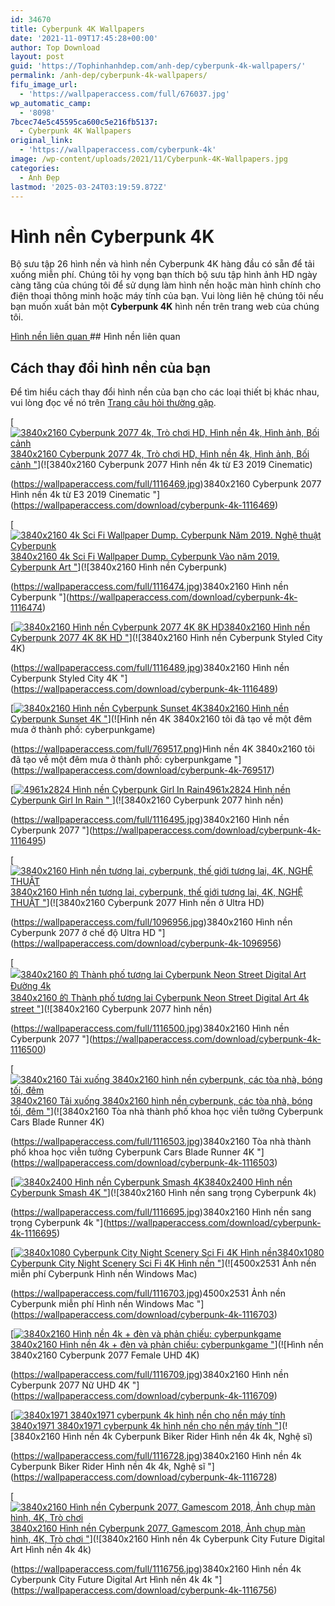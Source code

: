 ```yaml
---
id: 34670
title: Cyberpunk 4K Wallpapers
date: '2021-11-09T17:45:28+00:00'
author: Top Download
layout: post
guid: 'https://Tophinhanhdep.com/anh-dep/cyberpunk-4k-wallpapers/'
permalink: /anh-dep/cyberpunk-4k-wallpapers/
fifu_image_url:
  - 'https://wallpaperaccess.com/full/676037.jpg'
wp_automatic_camp:
  - '8098'
7bcec74e5c45595ca600c5e216fb5137:
  - Cyberpunk 4K Wallpapers
original_link:
  - 'https://wallpaperaccess.com/cyberpunk-4k'
image: /wp-content/uploads/2021/11/Cyberpunk-4K-Wallpapers.jpg
categories:
  - Ảnh Đẹp
lastmod: '2025-03-24T03:19:59.872Z'
---
```

# Hình nền Cyberpunk 4K

Bộ sưu tập 26 hình nền và hình nền Cyberpunk 4K hàng đầu có sẵn để tải xuống miễn phí. Chúng tôi hy vọng bạn thích bộ sưu tập hình ảnh HD ngày càng tăng của chúng tôi để sử dụng làm hình nền hoặc màn hình chính cho điện thoại thông minh hoặc máy tính của bạn. Vui lòng liên hệ chúng tôi nếu bạn muốn xuất bản một **Cyberpunk 4K** hình nền trên trang web của chúng tôi.

[Hình nền liên quan ](#related) ## Hình nền liên quan

## Cách thay đổi hình nền của bạn

Để tìm hiểu cách thay đổi hình nền của bạn cho các loại thiết bị khác nhau, vui lòng đọc về nó trên [Trang câu hỏi thường gặp](https://tophinhanhdep.com/faq/).

  
[[![3840x2160 Cyberpunk 2077 4k, Trò chơi HD, Hình nền 4k, Hình ảnh, Bối cảnh](https://wallpaperaccess.com/full/676037.jpg)3840x2160 Cyberpunk 2077 4k, Trò chơi HD, Hình nền 4k, Hình ảnh, Bối cảnh "](https://wallpaperaccess.com/download/cyberpunk-4k-676037)](![3840x2160 Cyberpunk 2077 Hình nền 4k từ E3 2019 Cinematic)

(https://wallpaperaccess.com/full/1116469.jpg)3840x2160 Cyberpunk 2077 Hình nền 4k từ E3 2019 Cinematic "](https://wallpaperaccess.com/download/cyberpunk-4k-1116469)

[[![3840x2160 4k Sci Fi Wallpaper Dump.  Cyberpunk Năm 2019. Nghệ thuật Cyberpunk](https://wallpaperaccess.com/full/872710.jpg)3840x2160 4k Sci Fi Wallpaper Dump. Cyberpunk Vào năm 2019. Cyberpunk Art "](https://wallpaperaccess.com/download/cyberpunk-4k-872710)](![3840x2160 Hình nền Cyberpunk)

(https://wallpaperaccess.com/full/1116474.jpg)3840x2160 Hình nền Cyberpunk "](https://wallpaperaccess.com/download/cyberpunk-4k-1116474)

[[![3840x2160 Hình nền Cyberpunk 2077 4K 8K HD](https://wallpaperaccess.com/full/1116483.jpg)3840x2160 Hình nền Cyberpunk 2077 4K 8K HD "](https://wallpaperaccess.com/download/cyberpunk-4k-1116483)](![3840x2160 Hình nền Cyberpunk Styled City 4K)

(https://wallpaperaccess.com/full/1116489.jpg)3840x2160 Hình nền Cyberpunk Styled City 4K "](https://wallpaperaccess.com/download/cyberpunk-4k-1116489)

[[![3840x2160 Hình nền Cyberpunk Sunset 4K](https://wallpaperaccess.com/full/1116490.jpg)3840x2160 Hình nền Cyberpunk Sunset 4K "](https://wallpaperaccess.com/download/cyberpunk-4k-1116490)](![Hình nền 4K 3840x2160 tôi đã tạo về một đêm mưa ở thành phố: cyberpunkgame)

(https://wallpaperaccess.com/full/769517.png)Hình nền 4K 3840x2160 tôi đã tạo về một đêm mưa ở thành phố: cyberpunkgame "](https://wallpaperaccess.com/download/cyberpunk-4k-769517)

[[![4961x2824 Hình nền Cyberpunk Girl In Rain](https://wallpaperaccess.com/full/1116492.jpg)4961x2824 Hình nền Cyberpunk Girl In Rain " ](https://wallpaperaccess.com/download/cyberpunk-4k-1116492)](![3840x2160 Cyberpunk 2077 hình nền)

(https://wallpaperaccess.com/full/1116495.jpg)3840x2160 Hình nền Cyberpunk 2077 "](https://wallpaperaccess.com/download/cyberpunk-4k-1116495)

[[![3840x2160 Hình nền tương lai, cyberpunk, thế giới tương lai, 4K, NGHỆ THUẬT](https://wallpaperaccess.com/full/1116496.jpg)3840x2160 Hình nền tương lai, cyberpunk, thế giới tương lai, 4K, NGHỆ THUẬT "](https://wallpaperaccess.com/download/cyberpunk-4k-1116496)](![3840x2160 Cyberpunk 2077 Hình nền ở Ultra HD)

(https://wallpaperaccess.com/full/1096956.jpg)3840x2160 Hình nền Cyberpunk 2077 ở chế độ Ultra HD "](https://wallpaperaccess.com/download/cyberpunk-4k-1096956)

[[![3840x2160 的 Thành phố tương lai Cyberpunk Neon Street Digital Art Đường 4k](https://wallpaperaccess.com/full/1116498.jpg)3840x2160 的 Thành phố tương lai Cyberpunk Neon Street Digital Art 4k street "](https://wallpaperaccess.com/download/cyberpunk-4k-1116498)](![3840x2160 Cyberpunk 2077 hình nền)

(https://wallpaperaccess.com/full/1116500.jpg)3840x2160 Hình nền Cyberpunk 2077 "](https://wallpaperaccess.com/download/cyberpunk-4k-1116500)

[[![3840x2160 Tải xuống 3840x2160 hình nền cyberpunk, các tòa nhà, bóng tối, đêm](https://wallpaperaccess.com/full/1116501.jpg)3840x2160 Tải xuống 3840x2160 hình nền cyberpunk, các tòa nhà, bóng tối, đêm "](https://wallpaperaccess.com/download/cyberpunk-4k-1116501)](![3840x2160 Tòa nhà thành phố khoa học viễn tưởng Cyberpunk Cars Blade Runner 4K)

(https://wallpaperaccess.com/full/1116503.jpg)3840x2160 Tòa nhà thành phố khoa học viễn tưởng Cyberpunk Cars Blade Runner 4K "](https://wallpaperaccess.com/download/cyberpunk-4k-1116503)

[[![3840x2400 Hình nền Cyberpunk Smash 4K](https://wallpaperaccess.com/full/634989.jpg)3840x2400 Hình nền Cyberpunk Smash 4K "](https://wallpaperaccess.com/download/cyberpunk-4k-634989)](![3840x2160 Hình nền sang trọng Cyberpunk 4k)

(https://wallpaperaccess.com/full/1116695.jpg)3840x2160 Hình nền sang trọng Cyberpunk 4k "](https://wallpaperaccess.com/download/cyberpunk-4k-1116695)

[[![3840x1080 Cyberpunk City Night Scenery Sci Fi 4K Hình nền](https://wallpaperaccess.com/full/1116697.jpg)3840x1080 Cyberpunk City Night Scenery Sci Fi 4K Hình nền "](https://wallpaperaccess.com/download/cyberpunk-4k-1116697)](![4500x2531 Ảnh nền miễn phí Cyberpunk Hình nền Windows Mac)

(https://wallpaperaccess.com/full/1116703.jpg)4500x2531 Ảnh nền Cyberpunk miễn phí Hình nền Windows Mac "](https://wallpaperaccess.com/download/cyberpunk-4k-1116703)

[[![3840x2160 Hình nền 4k + đèn và phản chiếu: cyberpunkgame](https://wallpaperaccess.com/full/769495.jpg) 3840x2160 Hình nền 4k + đèn và phản chiếu: cyberpunkgame "](https://wallpaperaccess.com/download/cyberpunk-4k-769495)](![Hình nền 3840x2160 Cyberpunk 2077 Female UHD 4K)

(https://wallpaperaccess.com/full/1116709.jpg)3840x2160 Hình nền Cyberpunk 2077 Nữ UHD 4K "](https://wallpaperaccess.com/download/cyberpunk-4k-1116709)

[[![3840x1971 3840x1971 cyberpunk 4k hình nền cho nền máy tính](https://wallpaperaccess.com/full/1116718.jpg)3840x1971 3840x1971 cyberpunk 4k hình nền cho nền máy tính "](https://wallpaperaccess.com/download/cyberpunk-4k-1116718)](![3840x2160 Hình nền 4k Cyberpunk Biker Rider Hình nền 4k 4k, Nghệ sĩ)

(https://wallpaperaccess.com/full/1116728.jpg)3840x2160 Hình nền 4k Cyberpunk Biker Rider Hình nền 4k 4k, Nghệ sĩ "](https://wallpaperaccess.com/download/cyberpunk-4k-1116728)

[[![3840x2160 Hình nền Cyberpunk 2077, Gamescom 2018, Ảnh chụp màn hình, 4K, Trò chơi](https://wallpaperaccess.com/full/1116742.jpg)3840x2160 Hình nền Cyberpunk 2077, Gamescom 2018, Ảnh chụp màn hình, 4K, Trò chơi "](https://wallpaperaccess.com/download/cyberpunk-4k-1116742)](![3840x2160 Hình nền 4k Cyberpunk City Future Digital Art Hình nền 4k 4k)

(https://wallpaperaccess.com/full/1116756.jpg)3840x2160 Hình nền 4k Cyberpunk City Future Digital Art Hình nền 4k 4k "](https://wallpaperaccess.com/download/cyberpunk-4k-1116756)
